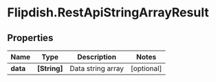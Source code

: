 # Flipdish.RestApiStringArrayResult

## Properties
Name | Type | Description | Notes
------------ | ------------- | ------------- | -------------
**data** | **[String]** | Data string array | [optional] 


